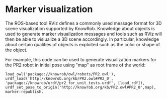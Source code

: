 Marker visualization
=======

The ROS-based tool RViz defines a commonly used message format
for 3D scene visualization supported by KnowRob.
Knowledge about objects is used to generate marker visualization
messages and tools such as RViz will then be able to visiualize
a 3D scene accordingly.
In particular, knowledge about certain qualities of objects is exploited such
as the color or shape of the object.

For example, this code can be used to generate visualization markers for the PR2 robot in initial pose
using "map" as root frame of the world:

    load_owl('package://knowrob/owl/robots/PR2.owl'),
    urdf_load('http://knowrob.org/kb/PR2.owl#PR2_0', 'package://knowrob/urdf/pr2_for_unit_tests.urdf', [load_rdf]),
    urdf_set_pose_to_origin('http://knowrob.org/kb/PR2.owl#PR2_0',map),
    marker:republish.
